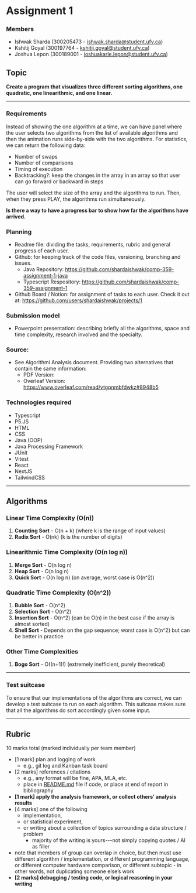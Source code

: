 # Assignment 1

### Members

- Ishwak Sharda (300205473 - ishwak.sharda@student.ufv.ca)
- Kshitij Goyal (300197764 - kshitij.goyal@student.ufv.ca)
- Joshua Lepon (300189001 - joshuakarle.lepon@student.ufv.ca)

## Topic

**Create a program that visualizes three different sorting algorithms, one quadratic, one linearithmic, and one linear.**

---

### Requirements

Instead of showing the one algorithm at a time, we can have panel where the user selects two algorithms from the list of available algorithms and then the animation runs side-by-side with the two algorithms. For statistics, we can return the following data:

- Number of swaps
- Number of comparisons
- Timing of execution
- Backtracking?: keep the changes in the array in an array so that user can go forward or backward in steps

The user will select the size of the array and the algorithms to run. Then, when they press PLAY, the algorithms run simultaneously.

**Is there a way to have a progress bar to show how far the algorithms have arrived.**

### Planning

- Readme file: dividing the tasks, requirements, rubric and general progress of each user.
- Github: for keeping track of the code files, versioning, branching and issues. 
  - Java Repository: https://github.com/shardaishwak/comp-359-assignment-1-java
  - Typescript Respository: https://github.com/shardaishwak/comp-359-assignment-1
- Github Board / Notion: for assignment of tasks to each user. Check it out at: https://github.com/users/shardaishwak/projects/1

### Submission model

- Powerpoint presentation: describing briefly all the algorithms, space and time complexity, research involved and the specialty.

### Source:

- See Algorithmi Analysis document. Providing two alternatives that contain the same information:
  - PDF Version:
  - Overleaf Version: https://www.overleaf.com/read/vtgpnmbfdwkz#8948b5

### Technologies required

- Typescript
- P5.JS
- HTML
- CSS
- Java (OOP)
- Java Processing Framework
- JUnit
- Vitest
- React
- NextJS
- TailwindCSS

---

## Algorithms

### **Linear Time Complexity (O(n))**

1. **Counting Sort** - O(n + k) (where k is the range of input values)
2. **Radix Sort** - O(nk) (k is the number of digits)

### **Linearithmic Time Complexity (O(n log n))**

1. **Merge Sort** - O(n log n)
2. **Heap Sort** - O(n log n)
3. **Quick Sort** - O(n log n) (on average, worst case is O(n^2))

### **Quadratic Time Complexity (O(n^2))**

1. **Bubble Sort** - O(n^2)
2. **Selection Sort** - O(n^2)
3. **Insertion Sort** - O(n^2) (can be O(n) in the best case if the array is almost sorted)
4. **Shell Sort** - Depends on the gap sequence; worst case is O(n^2) but can be better in practice

### **Other Time Complexities**

1. **Bogo Sort** - O((n+1)!) (extremely inefficient, purely theoretical)

---

### Test suitcase

To ensure that our implementations of the algorithms are correct, we can develop a test suitcase to run on each algorithm. This suitcase makes sure that all the algorithms do sort accordingly given some input.

---

## Rubric

10 marks total (marked individually per team member)

- [1 mark] plan and logging of work
  - e.g., git log and Kanban task board
- [2 marks] references / citations
  - e.g., any format will be fine, APA, MLA, etc.
  - place in [README.md](http://readme.md/) file if code, or place at end of report in bibliography
- **[1 mark] apply the analysis framework, or collect others’ analysis results**
- [4 marks] one of the following
  - implementation,
  - or statistical experiment,
  - or writing about a collection of topics surrounding a data structure / problem
    - majority of the writing is yours---not simply copying quotes / AI as filler
- note that members of group can overlap in choice, but then must use different
  algorithm / implementation, or different programming language, or different computer
  hardware comparison, or different subtopic - in other words, not duplicating someone else’s work
- **[2 marks] debugging / testing code, or logical reasoning in your writing**
